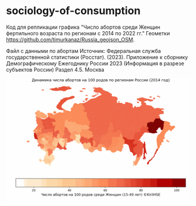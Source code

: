 # sociology-of-consumption
Код для репликации графика "Число абортов среди Женщин фертильного возраста по регионам с 2014 по 2022 гг."
Геометки https://github.com/timurkanaz/Russia_geojson_OSM.

Файл с данными по абортам Источник: Федеральная служба государственной статистики (Росстат). (2023). Приложение к сборнику Демографическому Ежегоднику России 2023 (Информация в разрезе субъектов России) Раздел 4.5. Москва

![](https://github.com/KirilHSE/sociology-of-consumption/blob/main/abortions_dynamic_itog.gif)
